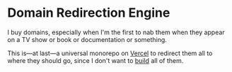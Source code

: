 # Domain Redirection Engine

I buy domains, especially when I'm the first to nab them when they appear on a TV show or book or documentation or something.

This is—at last—a universal monorepo on [Vercel](vercel.com) to redirect them all to where they should go, since I don't want to [build](chirpeo.com) all of them.
